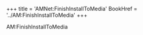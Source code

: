 +++
title = 'AMNet:FinishInstallToMedia'
BookHref = '../AM:FinishInstallToMedia'
+++

AM:FinishInstallToMedia

